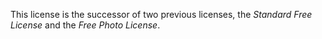 This license is the successor of two previous licenses, the *Standard Free License* and the *Free Photo License*.